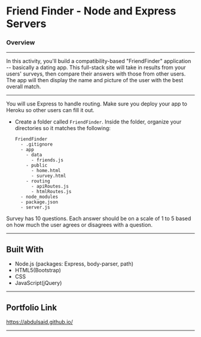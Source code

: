 
# Friend Finder - Node and Express Servers

### Overview

- - -

In this activity, you'll build a compatibility-based "FriendFinder" application -- basically a dating app. This full-stack site will take in results from your users' surveys, then compare their answers with those from other users. The app will then display the name and picture of the user with the best overall match. 

- - -

You will use Express to handle routing. Make sure you deploy your app to Heroku so other users can fill it out.

* Create a folder called `FriendFinder`. Inside the folder, organize your directories so it matches the following:

  ```
  FriendFinder
    - .gitignore
    - app
      - data
        - friends.js
      - public
        - home.html
        - survey.html
      - routing
        - apiRoutes.js
        - htmlRoutes.js
    - node_modules
    - package.json
    - server.js
  ```
  
Survey has 10 questions. Each answer should be on a scale of 1 to 5 based on how much the user agrees or disagrees with a question.

- - -

## Built With
- Node.js (packages: Express, body-parser, path)
- HTML5(Bootstrap)
- CSS
- JavaScript(jQuery)

- - -


## Portfolio Link 

https://abdulsaid.github.io/



- - -
